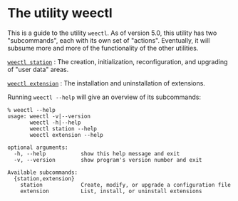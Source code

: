 # The utility **weectl**

This is a guide to the utility `weectl`. As of version 5.0, this utility has two "subcommands",
each with its own set of "actions". Eventually, it will subsume more and more of the functionality
of the other utilities.

[`weectl station`](../weectl/station) : The creation, initialization, reconfiguration, and upgrading of "user data" areas.

[`weectl extension`](../weectl/extension) : The installation and uninstallation of extensions.

Running `weectl --help` will give an overview of its subcommands:

```shell
% weectl --help        
usage: weectl -v|--version
       weectl -h|--help
       weectl station --help
       weectl extension --help

optional arguments:
  -h, --help           show this help message and exit
  -v, --version        show program's version number and exit

Available subcommands:
  {station,extension}
    station            Create, modify, or upgrade a configuration file
    extension          List, install, or uninstall extensions
```
